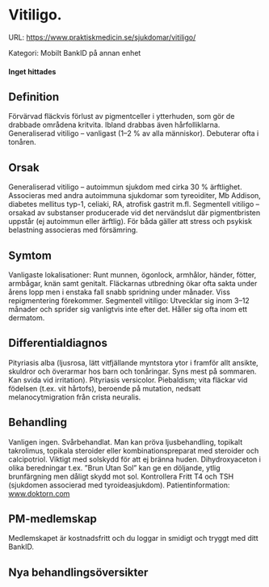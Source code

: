 # Vitiligo.

URL: https://www.praktiskmedicin.se/sjukdomar/vitiligo/



Kategori: Mobilt BankID på annan enhet

#### Inget hittades

## Definition

Förvärvad fläckvis förlust av pigmentceller i ytterhuden, som gör de drabbade områdena kritvita. Ibland drabbas även hårfolliklarna. Generaliserad vitiligo – vanligast (1–2 % av alla människor). Debuterar ofta i tonåren.

## Orsak

Generaliserad vitiligo – autoimmun sjukdom med cirka 30 % ärftlighet. Associeras med andra autoimmuna sjukdomar som tyreoiditer, Mb Addison, diabetes mellitus typ-1, celiaki, RA, atrofisk gastrit m.fl.
Segmentell vitiligo – orsakad av substanser producerade vid det nervändslut där pigmentbristen uppstår (ej autoimmun eller ärftlig).
För båda gäller att stress och psykisk belastning associeras med försämring.

## Symtom

Vanligaste lokalisationer: Runt munnen, ögonlock, armhålor, händer, fötter, armbågar, knän samt genitalt. Fläckarnas utbredning ökar ofta sakta under årens lopp men i enstaka fall snabb spridning under månader. Viss repigmentering förekommer.
Segmentell vitiligo: Utvecklar sig inom 3–12 månader och sprider sig vanligtvis inte efter det. Håller sig ofta inom ett dermatom.

## Differentialdiagnos

Pityriasis alba (ljusrosa, lätt vitfjällande myntstora ytor i framför allt ansikte, skuldror och överarmar hos barn och tonåringar. Syns mest på sommaren. Kan svida vid irritation). Pityriasis versicolor. Piebaldism; vita fläckar vid födelsen (t.ex. vit hårtofs), beroende på mutation, nedsatt melanocytmigration från crista neuralis.

## Behandling

Vanligen ingen. Svårbehandlat. Man kan pröva ljusbehandling, topikalt takrolimus, topikala steroider eller kombinationspreparat med steroider och calcipotriol. Viktigt med solskydd för att ej bränna huden. Dihydroxyaceton i olika beredningar t.ex. ”Brun Utan Sol” kan ge en döljande, ytlig brunfärgning men dåligt skydd mot sol. Kontrollera Fritt T4 och TSH (sjukdomen associerad med tyroideasjukdom).
Patientinformation: www.doktorn.com

## PM-medlemskap

Medlemskapet är kostnadsfritt och du loggar in smidigt och tryggt med ditt BankID.

## Nya behandlingsöversikter

